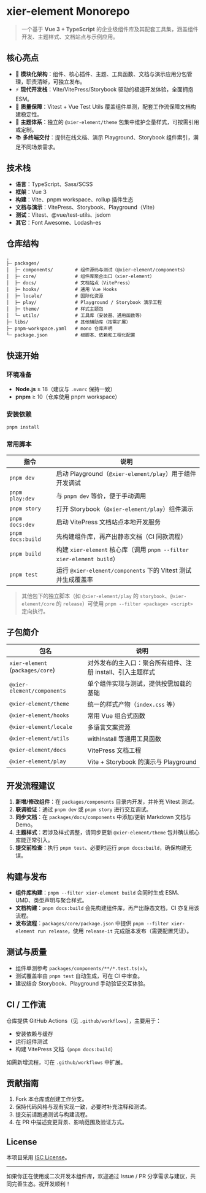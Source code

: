 # xier-element Monorepo

> 一个基于 **Vue 3 + TypeScript** 的企业级组件库及其配套工具集，涵盖组件开发、主题样式、文档站点与示例应用。

## 核心亮点
- 🎯 **模块化架构**：组件、核心插件、主题、工具函数、文档与演示应用分包管理，职责清晰，可独立发布。
- ⚡ **现代开发栈**：Vite/VitePress/Storybook 驱动的极速开发体验，全面拥抱 ESM。
- 🧪 **质量保障**：Vitest + Vue Test Utils 覆盖组件单测，配套工作流保障文档构建稳定性。
- 🎨 **主题体系**：独立的 `@xier-element/theme` 包集中维护全量样式，可按需引用或定制。
- 📚 **多终端交付**：提供在线文档、演示 Playground、Storybook 组件索引，满足不同场景需求。

## 技术栈
- **语言**：TypeScript、Sass/SCSS
- **框架**：Vue 3
- **构建**：Vite、pnpm workspace、rollup 插件生态
- **文档与演示**：VitePress、Storybook、Playground（Vite）
- **测试**：Vitest、@vue/test-utils、jsdom
- **其它**：Font Awesome、Lodash-es

## 仓库结构
```
.
├─ packages/
│  ├─ components/        # 组件源码与测试（@xier-element/components）
│  ├─ core/              # 组件库聚合出口（xier-element）
│  ├─ docs/              # 文档站点（VitePress）
│  ├─ hooks/             # 通用 Vue Hooks
│  ├─ locale/            # 国际化资源
│  ├─ play/              # Playground / Storybook 演示工程
│  ├─ theme/             # 样式主题包
│  └─ utils/             # 工具库（安装器、通用函数等）
├─ libs/                 # 其他辅助库（按需扩展）
├─ pnpm-workspace.yaml   # mono 仓库声明
└─ package.json          # 根脚本、依赖和工程化配置
```

## 快速开始
### 环境准备
- **Node.js** ≥ 18（建议与 `.nvmrc` 保持一致）
- **pnpm** ≥ 10（仓库使用 pnpm workspace）

### 安装依赖
```bash
pnpm install
```

### 常用脚本
| 指令 | 说明 |
| --- | --- |
| `pnpm dev` | 启动 Playground（`@xier-element/play`）用于组件开发调试 |
| `pnpm play:dev` | 与 `pnpm dev` 等价，便于手动调用 |
| `pnpm story` | 打开 Storybook（`@xier-element/play`）组件演示 |
| `pnpm docs:dev` | 启动 VitePress 文档站点本地开发服务 |
| `pnpm docs:build` | 先构建组件库，再产出静态文档（CI 同款流程） |
| `pnpm build` | 构建 `xier-element` 核心库（调用 `pnpm --filter xier-element build`） |
| `pnpm test` | 运行 `@xier-element/components` 下的 Vitest 测试并生成覆盖率 |

> 其他包下的独立脚本（如 `@xier-element/play` 的 `storybook`、`@xier-element/core` 的 `release`）可使用 `pnpm --filter <package> <script>` 定向执行。

## 子包简介
| 包名 | 说明 |
| --- | --- |
| `xier-element` (`packages/core`) | 对外发布的主入口：聚合所有组件、注册 install、引入主题样式 |
| `@xier-element/components` | 单个组件实现与测试，提供按需加载的基础 |
| `@xier-element/theme` | 统一的样式产物（`index.css` 等） |
| `@xier-element/hooks` | 常用 Vue 组合式函数 |
| `@xier-element/locale` | 多语言文案资源 |
| `@xier-element/utils` | withInstall 等通用工具函数 |
| `@xier-element/docs` | VitePress 文档工程 |
| `@xier-element/play` | Vite + Storybook 的演示与 Playground |

## 开发流程建议
1. **新增/修改组件**：在 `packages/components` 目录内开发，并补充 Vitest 测试。
2. **联调验证**：通过 `pnpm dev` 或 `pnpm story` 进行交互调试。
3. **同步文档**：在 `packages/docs/components` 中添加/更新 Markdown 文档与 Demo。
4. **主题样式**：若涉及样式调整，请同步更新 `@xier-element/theme` 包并确认核心库能正常引入。
5. **提交前检查**：执行 `pnpm test`、必要时运行 `pnpm docs:build`，确保构建无误。

## 构建与发布
- **组件库构建**：`pnpm --filter xier-element build` 会同时生成 ESM、UMD、类型声明与聚合样式。
- **文档构建**：`pnpm docs:build` 会先构建组件库，再产出静态文档，CI 亦复用该流程。
- **发布流程**：`packages/core/package.json` 中提供 `pnpm --filter xier-element run release`，使用 `release-it` 完成版本发布（需要配置凭证）。

## 测试与质量
- 组件单测参考 `packages/components/**/*.test.ts(x)`。
- 测试覆盖率由 `pnpm test` 自动生成，可在 CI 中审查。
- 建议结合 Storybook、Playground 手动验证交互体验。

## CI / 工作流
仓库提供 GitHub Actions（见 `.github/workflows`），主要用于：
- 安装依赖与缓存
- 运行组件测试
- 构建 VitePress 文档（`pnpm docs:build`）

如需新增流程，可在 `.github/workflows` 中扩展。

## 贡献指南
1. Fork 本仓库或创建工作分支。
2. 保持代码风格与现有实现一致，必要时补充注释和测试。
3. 提交前请跑通测试与构建流程。
4. 在 PR 中描述变更背景、影响范围及验证方式。

## License
本项目采用 [ISC License](./LICENSE)。

---
如果你正在使用或二次开发本组件库，欢迎通过 Issue / PR 分享需求与建议，共同完善生态。祝开发顺利！

